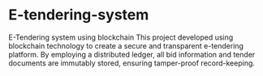 # E-tendering-system
E-Tendering system using blockchain
This project developed using blockchain technology to create a secure and transparent e-tendering platform.
By employing a distributed ledger, all bid information and tender documents are immutably stored, ensuring tamper-proof record-keeping.
